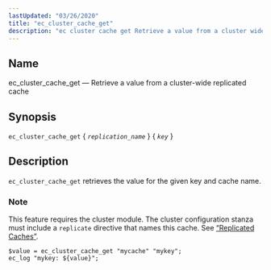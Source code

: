 ```yaml
---
lastUpdated: "03/26/2020"
title: "ec_cluster_cache_get"
description: "ec cluster cache get Retrieve a value from a cluster wide replicated cache ec cluster cache get replication name key ec cluster cache get retrieves the value for the given key and cache name This feature requires the cluster module The cluster configuration stanza must include a replicate directive that..."
---
```


<a name="sieve.ref.ec_cluster_cache_get"></a> 
## Name

ec_cluster_cache_get — Retrieve a value from a cluster-wide replicated cache

## Synopsis

`ec_cluster_cache_get` { *`replication_name`* } { *`key`* }

<a name="idp29247504"></a> 
## Description

`ec_cluster_cache_get` retrieves the value for the given key and cache name.

### Note

This feature requires the cluster module. The cluster configuration stanza must include a `replicate` directive that names this cache. See [“Replicated Caches”](/momentum/3/3-reference/3-reference-cluster-config-replication#cluster.replicatedcache).

<a name="example.ec_cluster_cache_get"></a> 


```
$value = ec_cluster_cache_get "mycache" "mykey";
ec_log "mykey: ${value}";
```